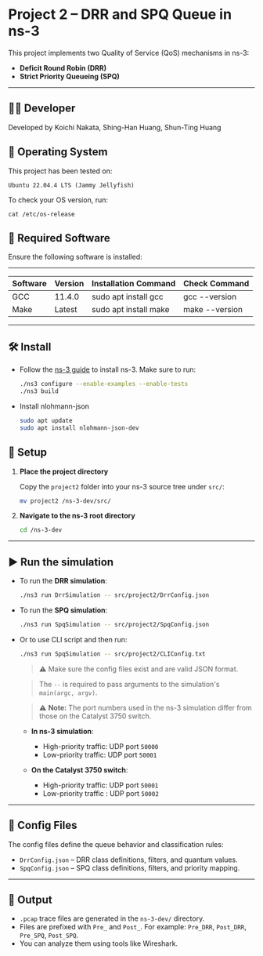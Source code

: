 # Project 2 – DRR and SPQ Queue in ns-3

This project implements two Quality of Service (QoS) mechanisms in ns-3:

- **Deficit Round Robin (DRR)**
- **Strict Priority Queueing (SPQ)**

---

## 👨‍💻 Developer

Developed by Koichi Nakata, Shing-Han Huang, Shun-Ting Huang

## 🔹 Operating System
This project has been tested on:

    Ubuntu 22.04.4 LTS (Jammy Jellyfish)

To check your OS version, run:

    cat /etc/os-release

## 🔹 Required Software
Ensure the following software is installed:

------------------------------------------------------------------------------------
| Software     | Version    | Installation Command           | Check Command       |
|--------------|------------|--------------------------------|---------------------|
| GCC          | 11.4.0     | sudo apt install gcc           | gcc --version       |
| Make         | Latest     | sudo apt install make          | make --version      |
------------------------------------------------------------------------------------

## 🛠 Install

- Follow the [ns-3 guide](https://www.nsnam.org/docs/installation/html/quick-start.html#download) to install ns-3.
  Make sure to run:
    ```bash
    ./ns3 configure --enable-examples --enable-tests
    ./ns3 build
    ```

- Install nlohmann-json
    ```bash
    sudo apt update
    sudo apt install nlohmann-json-dev
    ```

## 📁 Setup

1. **Place the project directory**

   Copy the `project2` folder into your ns-3 source tree under `src/`:

    ```bash
    mv project2 /ns-3-dev/src/
    ```

2. **Navigate to the ns-3 root directory**

    ```bash
    cd /ns-3-dev
    ```

---

## ▶️ Run the simulation

- To run the **DRR simulation**:

    ```bash
    ./ns3 run DrrSimulation -- src/project2/DrrConfig.json
    ```

- To run the **SPQ simulation**:

    ```bash
    ./ns3 run SpqSimulation -- src/project2/SpqConfig.json
    ```

- Or to use CLI script and then run:

    ```bash
    ./ns3 run SpqSimulation -- src/project2/CLIConfig.txt
    ```
  
    > ⚠️ Make sure the config files exist and are valid JSON format.  
    
    > The `--` is required to pass arguments to the simulation's `main(argc, argv)`.

    > ⚠️ **Note:** The port numbers used in the ns-3 simulation differ from those on the Catalyst 3750 switch.

  - **In ns-3 simulation**:
      - High-priority traffic: UDP port `50000`
      - Low-priority  traffic: UDP port `50001`

  - **On the Catalyst 3750 switch**:
      - High-priority traffic: UDP port `50001`
      - Low-priority  traffic : UDP port `50002`
---

## 📂 Config Files

The config files define the queue behavior and classification rules:

- `DrrConfig.json` – DRR class definitions, filters, and quantum values.
- `SpqConfig.json` – SPQ class definitions, filters, and priority mapping.


---

## 🧪 Output

- `.pcap` trace files are generated in the `ns-3-dev/` directory.
- Files are prefixed with `Pre_` and `Post_`.
  For example: `Pre_DRR`, `Post_DRR`, `Pre_SPQ`, `Post_SPQ`.
- You can analyze them using tools like Wireshark.